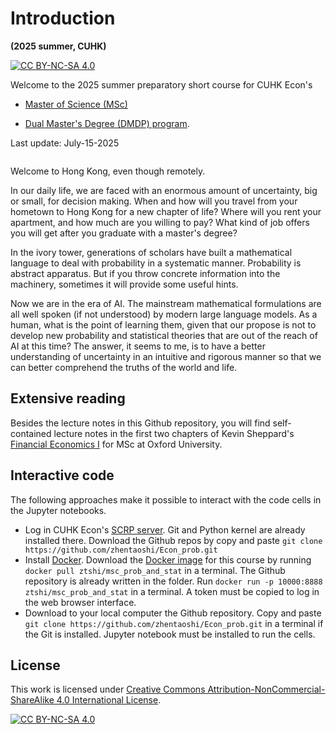 # Introduction

**(2025 summer, CUHK)**

[![CC BY-NC-SA 4.0][cc-by-nc-sa-shield]][cc-by-nc-sa]

Welcome to the 2025 summer preparatory short course for CUHK Econ's

* [Master of Science (MSc)](https://admission.econ.cuhk.edu.hk/pg/master-economics/)

* [Dual Master's Degree (DMDP) program](https://admission.econ.cuhk.edu.hk/pg/dual-masters-degree-in-applied-economics-social-and-economic-policy/).



Last update: July-15-2025

```{tableofcontents}
```

Welcome to Hong Kong, even though remotely.

In our daily life, we are faced with an enormous amount of uncertainty, big or small, for decision making.
When and how will you travel from your hometown to Hong Kong for a new chapter of life? Where will you rent your apartment, and how much are you willing to pay? What kind of job offers you will get after you graduate with a master's degree? 

In the ivory tower, generations of scholars have built a mathematical language to deal with probability in a systematic manner. Probability is abstract apparatus. But if you throw concrete information into the machinery, sometimes it will provide some useful hints.

Now we are in the era of AI. The mainstream mathematical formulations are all well spoken (if not understood) by modern large language models. As a human, what is the point of learning them, given that our propose is not to develop new probability and statistical theories that are out of the reach of AI at this time? The answer, it seems to me, is to have a better understanding of uncertainty in an intuitive and rigorous manner so that we can better comprehend the truths of the world and life.


## Extensive reading
Besides the lecture notes in this Github repository, you will find self-contained lecture notes in the first two chapters of
Kevin Sheppard's [Financial Economics I](https://www.kevinsheppard.com/teaching/mfe/notes/) for MSc at Oxford University.



## Interactive code


The following approaches make it possible to interact with the code cells in the Jupyter notebooks.


* Log in CUHK Econ's [SCRP server](https://scrp-login-2.econ.cuhk.edu.hk/jupyter). Git and Python kernel are already installed there. Download the Github repos by copy and paste `git clone https://github.com/zhentaoshi/Econ_prob.git`
* Install [Docker](https://docs.docker.com/get-docker/). Download the [Docker image](https://hub.docker.com/repository/docker/ztshi/msc_prob_and_stat) for this course by running `docker pull ztshi/msc_prob_and_stat` in a terminal. The Github repository is already written in the folder. Run `docker run -p 10000:8888 ztshi/msc_prob_and_stat` in a terminal. A token must be copied to log in the web browser interface.
* Download to your local computer the Github repository. Copy and paste `git clone https://github.com/zhentaoshi/Econ_prob.git` in a terminal if the Git is installed. Jupyter notebook must be installed to run the cells.



## License


This work is licensed under
[Creative Commons Attribution-NonCommercial-ShareAlike 4.0 International License][cc-by-nc-sa].

[![CC BY-NC-SA 4.0][cc-by-nc-sa-image]][cc-by-nc-sa]

[cc-by-nc-sa]: http://creativecommons.org/licenses/by-nc-sa/4.0/
[cc-by-nc-sa-image]: https://licensebuttons.net/l/by-nc-sa/4.0/88x31.png
[cc-by-nc-sa-shield]: https://img.shields.io/badge/License-CC%20BY--NC--SA%204.0-lightgrey.svg
